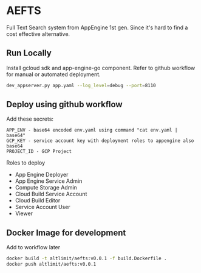 # AEFTS

Full Text Search system from AppEngine 1st gen. Since it's hard to find a cost effective alternative.

## Run Locally

Install gcloud sdk and app-engine-go component. Refer to github workflow for manual or automated deployment.

```bash
dev_appserver.py app.yaml --log_level=debug --port=8110
```

## Deploy using github workflow

Add these secrets:

```text
APP_ENV - base64 encoded env.yaml using command "cat env.yaml | base64"
GCP_KEY - service account key with deployment roles to appengine also base64
PROJECT_ID - GCP Project
```

Roles to deploy

- App Engine Deployer
- App Engine Service Admin
- Compute Storage Admin
- Cloud Build Service Account
- Cloud Build Editor
- Service Account User
- Viewer

## Docker Image for development

Add to workflow later

```bash
docker build -t altlimit/aefts:v0.0.1 -f build.Dockerfile .
docker push altlimit/aefts:v0.0.1
```

